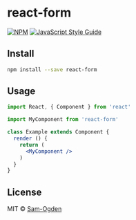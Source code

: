 # react-form

> 

[![NPM](https://img.shields.io/npm/v/react-form.svg)](https://www.npmjs.com/package/react-form) [![JavaScript Style Guide](https://img.shields.io/badge/code_style-standard-brightgreen.svg)](https://standardjs.com)

## Install

```bash
npm install --save react-form
```

## Usage

```jsx
import React, { Component } from 'react'

import MyComponent from 'react-form'

class Example extends Component {
  render () {
    return (
      <MyComponent />
    )
  }
}
```

## License

MIT © [Sam-Ogden](https://github.com/Sam-Ogden)
